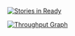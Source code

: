 [![Stories in Ready](https://badge.waffle.io/risachi/Code301BikeBright.png?label=ready&title=Ready)](https://waffle.io/risachi/Code301BikeBright)


[![Throughput Graph](https://graphs.waffle.io/risachi/Code301BikeBright/throughput.svg)](https://waffle.io/risachi/Code301BikeBright/metrics)
